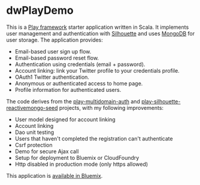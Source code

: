 dwPlayDemo
==========

This is a [Play framework](https://www.playframework.com/) starter application written in Scala. 
It implements user management and authentication with [Silhouette](http://silhouette.mohiva.com/) 
and uses [MongoDB](https://www.mongodb.org/) for user storage. The application provides:

  * Email-based user sign up flow.
  * Email-based password reset flow.
  * Authentication using credentials (email + password).
  * Account linking: link your Twitter profile to your credentials profile.
  * OAuth1 Twitter authentication.
  * Anonymous or authenticated access to home page.
  * Profile information for authenticated users.

The code derives from the [play-multidomain-auth](https://github.com/adrianhurt/play-multidomain-auth)
and [play-silhouette-reactivemongo-seed](https://github.com/ezzahraoui/play-silhouette-reactivemongo-seed) 
projects, with my following improvements:

  * User model designed for account linking
  * Account linking
  * Dao unit testing
  * Users that haven't completed the registration can't authenticate
  * Csrf protection
  * Demo for secure Ajax call
  * Setup for deployment to Bluemix or CloudFoundry
  * Http disabled in production mode (only https allowed) 

This application is [available in Bluemix](https://dwplaydemo.mybluemix.net).


